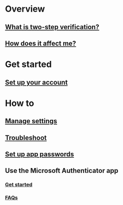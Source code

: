 # Overview
## [What is two-step verification?](multi-factor-authentication-end-user.md)
## [How does it affect me?](multi-factor-authentication-end-user-signin.md)

# Get started
## [Set up your account](multi-factor-authentication-end-user-first-time.md)

# How to
## [Manage settings](multi-factor-authentication-end-user-manage-settings.md)
## [Troubleshoot](multi-factor-authentication-end-user-troubleshoot.md)
## [Set up app passwords](multi-factor-authentication-end-user-app-passwords.md)
## Use the Microsoft Authenticator app
### [Get started](microsoft-authenticator-app-how-to.md)
### [FAQs](microsoft-authenticator-app-faq.md)